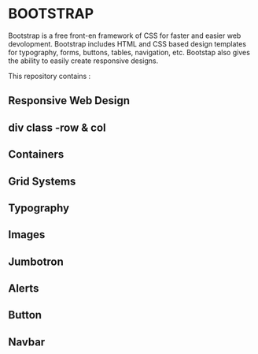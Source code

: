 # BOOTSTRAP
Bootstrap is a free front-en framework of CSS for faster and easier web devolopment. Bootstrap includes HTML and CSS based design templates for typography, forms, buttons, tables, navigation, etc. Bootstap also gives the ability to easily create responsive designs.

This repository contains :

## Responsive Web Design
## div class -row & col
## Containers
## Grid Systems
## Typography
## Images
## Jumbotron
## Alerts
## Button
## Navbar
